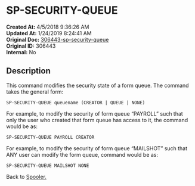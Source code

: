 # SP-SECURITY-QUEUE

**Created At:** 4/5/2018 9:36:26 AM  
**Updated At:** 1/24/2019 8:24:41 AM  
**Original Doc:** [306443-sp-security-queue](https://docs.jbase.com/44205-spooler/306443-sp-security-queue)  
**Original ID:** 306443  
**Internal:** No  


## Description 

This command modifies the security state of a form queue. The command takes the general form:

```
SP-SECURITY-QUEUE queuename (CREATOR | QUEUE | NONE)
```

For example, to modify the security of form queue “PAYROLL” such that only the user who created that form queue has access to it, the command would be as:

```
SP-SECURITY-QUEUE PAYROLL CREATOR
```

For example, to modify the security of form queue “MAILSHOT” such that ANY user can modify the form queue, command would be as:

```
SP-SECURITY-QUEUE MAILSHOT NONE
```



Back to [Spooler.](./../jbase-spooler)
